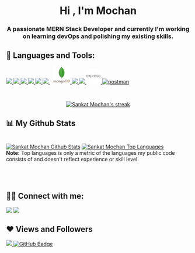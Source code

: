 <!-- <h1 align="center">Hi <img src="https://raw.githubusercontent.com/MartinHeinz/MartinHeinz/master/wave.gif" width="10px">, I'm Sankat Mochan</h1> -->
<h1 align="center">Hi , I'm Mochan</h1>
<h3 align="center">A passionate MERN Stack Developer and currently I'm working on learning devOps and polishing my existing skills. </h3>

## 🚀 Languages and Tools:

<p align="left">

<a href="https://www.w3schools.com/cpp/" target="_blank"> <img src="https://img.icons8.com/ios-filled/50/fa314a/c-plus-plus-logo.png"/> </a>
<a href="https://developer.mozilla.org/en-US/docs/Web/JavaScript" target="_blank"> <img src="https://img.icons8.com/color/48/000000/javascript.png"/> </a>
<a href="https://git-scm.com/" target="_blank"> <img src="https://img.icons8.com/color/48/000000/git.png"/> </a>
<a href="https://reactjs.org/" target="_blank"> <img src="https://img.icons8.com/color/48/000000/react-native.png"/> </a>
<a href="https://redux.js.org" target="_blank"> <img src="https://img.icons8.com/color/48/000000/redux.png"/> </a>
<a style="padding-right:8px;" href="https://nodejs.org" target="_blank"> <img src="https://img.icons8.com/color/48/000000/nodejs.png"/> </a>
<a href="https://www.mongodb.com/" target="_blank"> <img src="https://raw.githubusercontent.com/devicons/devicon/master/icons/mongodb/mongodb-original-wordmark.svg" alt="mongodb" width="48" height="48"/> </a>
<a href="https://www.w3schools.com/css/" target="_blank"> <img  src="https://img.icons8.com/color/48/000000/css3.png"/> </a>
<a href="https://getbootstrap.com" target="_blank"> <img src="https://img.icons8.com/color/48/000000/bootstrap.png"/> </a>
<a href="https://expressjs.com" target="_blank"> <img src="https://raw.githubusercontent.com/devicons/devicon/master/icons/express/express-original-wordmark.svg" alt="express" width="40" height="40"/> </a>
<a href="https://postman.com" target="_blank"> <img src="https://www.vectorlogo.zone/logos/getpostman/getpostman-icon.svg" alt="postman" width="45" height="45"/> </a>

</p>

<!-- [![React Badge](https://img.shields.io/badge/-React-61DBFB?style=for-the-badge&labelColor=black&logo=react&logoColor=61DBFB)](#)  [![Javascript Badge](https://img.shields.io/badge/-Javascript-F0DB4F?style=for-the-badge&labelColor=black&logo=javascript&logoColor=F0DB4F)](#) [![Typescript Badge](https://img.shields.io/badge/-Typescript-007acc?style=for-the-badge&labelColor=black&logo=typescript&logoColor=007acc)](#) [![Nodejs Badge](https://img.shields.io/badge/-Nodejs-3C873A?style=for-the-badge&labelColor=black&logo=node.js&logoColor=3C873A)](#) [![GraphQL Badge](https://img.shields.io/badge/-GraphQl-e535ab?style=for-the-badge&labelColor=black&logo=node.js&logoColor=e535ab)](#) -->
<br/>

<p align="center">
    <a href="https://github.com/smochan/github-readme-streak-stats">
        <img title="🔥 Get streak stats for your profile at git.io/streak-stats" alt="Sankat Mochan's streak" src="https://github-readme-streak-stats.herokuapp.com/?user=smochan&theme=black-ice&hide_border=true&stroke=0000&background=060A0CD0"/>
    </a>
</p>

## 📊 My Github Stats

  <br/>
    <a href="https://github.com/smochan/github-readme-stats"><img alt="Sankat Mochan Github Stats" src="https://github-readme-stats.vercel.app/api?username=smochan&show_icons=true&count_private=true&theme=react&hide_border=true&bg_color=0D1117" /></a>
  <a href="https://github.com/smochan/github-readme-stats"><img alt="Sankat Mochan Top Languages" src="https://github-readme-stats.vercel.app/api/top-langs/?username=smochan&langs_count=8&count_private=true&layout=compact&theme=react&hide_border=true&bg_color=0D1117" /></a>
  <br/>
  <b>Note:</b> Top languages is only a metric of the languages my public code consists of and doesn't reflect experience or skill level.

<br/>
<br/>

<!-- <a href="https://github.com/smochan/github-readme-activity-graph"><img alt="Sankat Mochan Activity Graph" src="https://activity-graph.herokuapp.com/graph?username=smochan&bg_color=0D1117&color=5BCDEC&line=5BCDEC&point=FFFFFF&hide_border=true" /></a> -->

<br/>
<br/>

## 🙋‍♂️ Connect with me:

<p align="center">

<a href = "https://in.linkedin.com/in/smochan/"><img src="https://img.icons8.com/fluent/48/000000/linkedin.png"/></a>
<a href = "https://www.instagram.com/iammochan/"><img src="https://img.icons8.com/fluent/48/000000/instagram-new.png"/></a>

</p>

## ❤ Views and Followers

<a href="https://github.com/smochan/github-profile-views-counter">
    <img src="https://komarev.com/ghpvc/?username=smochan">
</a>
<a href="https://github.com/smochan?tab=followers"><img src="https://img.shields.io/github/followers/smochan?label=Followers&style=social" alt="GitHub Badge"></a>
